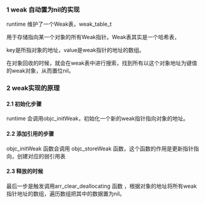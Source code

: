 ### 1 weak 自动置为nil的实现

runtime 维护了一个Weak表，weak_table_t

用于存储指向某一个对象的所有Weak指针。Weak表其实是一个哈希表，

key是所指对象的地址，value是weak指针的地址的数组。

在对象回收的时候，就会在weak表中进行搜索，找到所有以这个对象地址为键值的weak对象，从而置位nil。



### 2 weak实现的原理

#### 2.1 初始化步骤

runtime 会调用objc_initWeak，初始化一个新的weak指针指向对象的地址。



#### 2.2 添加引用的步骤

objc_initWeak 函数会调用 objc_storeWeak 函数，这个函数的作用是更新指针指向，创建对应的弱引用表



#### 2.3 释放的时候

最后一步是触发调用arr_clear_deallocating 函数 ，根据对象的地址将所有weak指针地址的数组，遍历数组把其中的数据置为nil。

####  



